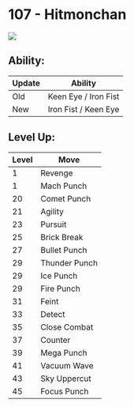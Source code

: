 # 107 - Hitmonchan
![][107]

## Ability:

Update | Ability
---    | ---
Old    | Keen Eye / Iron Fist
New    | Iron Fist / Keen Eye

## Level Up:

Level | Move
---   | ---
  1   | Revenge
  1   | Mach Punch
 20   | Comet Punch
 21   | Agility
 23   | Pursuit
 25   | Brick Break
 27   | Bullet Punch
 29   | Thunder Punch
 29   | Ice Punch
 29   | Fire Punch
 31   | Feint
 33   | Detect
 35   | Close Combat
 37   | Counter
 39   | Mega Punch
 41   | Vacuum Wave
 43   | Sky Uppercut
 45   | Focus Punch



[107]: /img/pokemon/107.png
